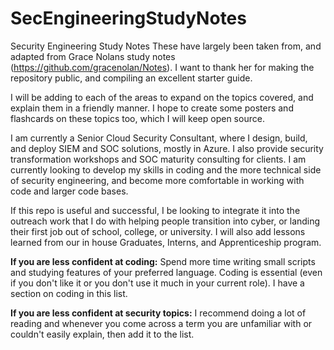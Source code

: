 # SecEngineeringStudyNotes
Security Engineering Study Notes
These have largely been taken from, and adapted from Grace Nolans study notes (https://github.com/gracenolan/Notes). I want to thank her for making the repository public, and compiling an excellent starter guide.

I will be adding to each of the areas to expand on the topics covered, and explain them in a friendly manner. I hope to create some posters and flashcards on these topics too, which I will keep open source.

I am currently a Senior Cloud Security Consultant, where I design, build, and deploy SIEM and SOC solutions, mostly in Azure. I also provide security transformation workshops and SOC maturity consulting for clients. I am currently looking to develop my skills in coding and the more technical side of security engineering, and become more comfortable in working with code and larger code bases.

If this repo is useful and successful, I be looking to integrate it into the outreach work that I do with helping people transition into cyber, or landing their first job out of school, college, or university. I will also add lessons learned from our in house Graduates, Interns, and Apprenticeship program.

**If you are less confident at coding:** Spend more time writing small scripts and studying features of your preferred language. Coding is essential (even if you don't like it or you don't use it much in your current role). I have a section on coding in this list.

**If you are less confident at security topics:** I recommend doing a lot of reading and whenever you come across a term you are unfamiliar with or couldn't easily explain, then add it to the list.
